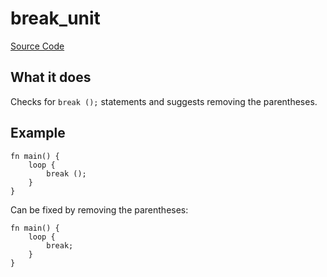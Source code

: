 # break_unit

[Source Code](https://github.com/software-mansion/cairo-lint/tree/main/crates/cairo-lint-core/src/lints/breaks.rs#L38)

## What it does

Checks for `break ();` statements and suggests removing the parentheses.

## Example

```cairo
fn main() {
    loop {
        break ();
    }
}
```

Can be fixed by removing the parentheses:

```cairo
fn main() {
    loop {
        break;
    }
}
```
